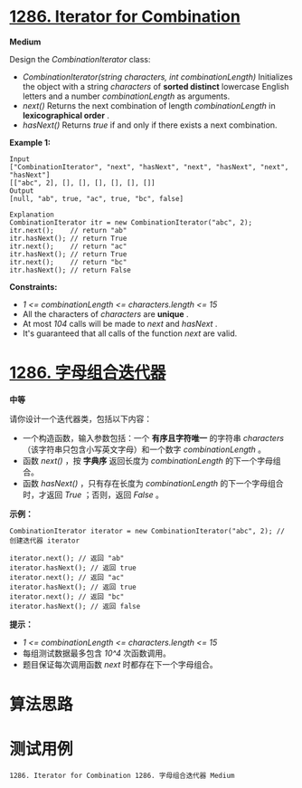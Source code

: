 # [1286. Iterator for Combination][enTitle]

**Medium**

Design the  *CombinationIterator*  class:

-  *CombinationIterator(string characters, int combinationLength)*  Initializes the object with a string  *characters*  of **sorted distinct**  lowercase English letters and a number  *combinationLength*  as arguments. 
-  *next()*  Returns the next combination of length  *combinationLength*  in **lexicographical order** . 
-  *hasNext()*  Returns  *true*  if and only if there exists a next combination.



**Example 1:** 

```
Input
["CombinationIterator", "next", "hasNext", "next", "hasNext", "next", "hasNext"]
[["abc", 2], [], [], [], [], [], []]
Output
[null, "ab", true, "ac", true, "bc", false]

Explanation
CombinationIterator itr = new CombinationIterator("abc", 2);
itr.next();    // return "ab"
itr.hasNext(); // return True
itr.next();    // return "ac"
itr.hasNext(); // return True
itr.next();    // return "bc"
itr.hasNext(); // return False

```



**Constraints:** 

-  *1 <= combinationLength <= characters.length <= 15*  
- All the characters of  *characters*  are **unique** . 
- At most  *104*  calls will be made to  *next*  and  *hasNext* . 
- It's guaranteed that all calls of the function  *next*  are valid.


# [1286. 字母组合迭代器][cnTitle]

**中等**

请你设计一个迭代器类，包括以下内容：

- 一个构造函数，输入参数包括：一个 **有序且字符唯一** 的字符串  *characters* （该字符串只包含小写英文字母）和一个数字  *combinationLength*  。 
- 函数  *next()* ，按 **字典序** 返回长度为  *combinationLength*  的下一个字母组合。 
- 函数  *hasNext()* ，只有存在长度为  *combinationLength*  的下一个字母组合时，才返回  *True* ；否则，返回  *False* 。



**示例：** 

```
CombinationIterator iterator = new CombinationIterator("abc", 2); // 创建迭代器 iterator

iterator.next(); // 返回 "ab"
iterator.hasNext(); // 返回 true
iterator.next(); // 返回 "ac"
iterator.hasNext(); // 返回 true
iterator.next(); // 返回 "bc"
iterator.hasNext(); // 返回 false

```



**提示：** 

-  *1 <= combinationLength <= characters.length <= 15*  
- 每组测试数据最多包含  *10^4*  次函数调用。 
- 题目保证每次调用函数  *next*  时都存在下一个字母组合。




# 算法思路

# 测试用例
```
1286. Iterator for Combination 1286. 字母组合迭代器 Medium
```

[enTitle]: https://leetcode.com/problems/iterator-for-combination/
[cnTitle]: https://leetcode-cn.com/problems/iterator-for-combination/
